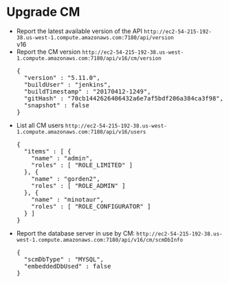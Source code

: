 <h1>Upgrade CM</h1>
<ul>
<li>
Report the latest available version of the API <code>http://ec2-54-215-192-38.us-west-1.compute.amazonaws.com:7180/api/version</code>
<br/>
v16
</li>

<li>
Report the CM version <code>http://ec2-54-215-192-38.us-west-1.compute.amazonaws.com:7180/api/v16/cm/version</code>
<br/>
<pre>
{
  "version" : "5.11.0",
  "buildUser" : "jenkins",
  "buildTimestamp" : "20170412-1249",
  "gitHash" : "70cb1442626406432a6e7af5bdf206a384ca3f98",
  "snapshot" : false
}
</pre>
</li>

<li>
List all CM users <code>http://ec2-54-215-192-38.us-west-1.compute.amazonaws.com:7180/api/v16/users</code>
<br/>
<pre>
{
  "items" : [ {
    "name" : "admin",
    "roles" : [ "ROLE_LIMITED" ]
  }, {
    "name" : "gorden2",
    "roles" : [ "ROLE_ADMIN" ]
  }, {
    "name" : "minotaur",
    "roles" : [ "ROLE_CONFIGURATOR" ]
  } ]
}
</pre>
</li>

<li>
Report the database server in use by CM: <code>http://ec2-54-215-192-38.us-west-1.compute.amazonaws.com:7180/api/v16/cm/scmDbInfo</code>
<br/>
<pre>
{
  "scmDbType" : "MYSQL",
  "embeddedDbUsed" : false
}
</pre>
</li>
</ul>